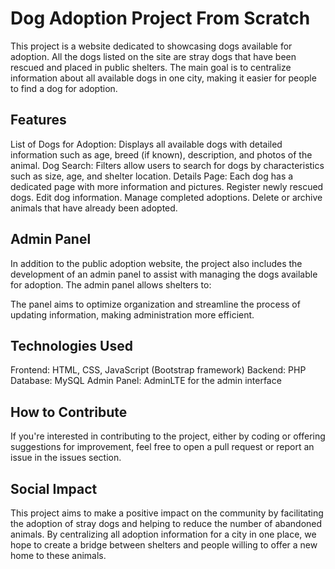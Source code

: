 # Dog Adoption Project From Scratch
This project is a website dedicated to showcasing dogs available for adoption. All the dogs listed on the site are stray dogs that have been rescued and placed in public shelters. The main goal is to centralize information about all available dogs in one city, making it easier for people to find a dog for adoption.

## Features
List of Dogs for Adoption: Displays all available dogs with detailed information such as age, breed (if known), description, and photos of the animal.
Dog Search: Filters allow users to search for dogs by characteristics such as size, age, and shelter location.
Details Page: Each dog has a dedicated page with more information and pictures.
Register newly rescued dogs.
Edit dog information.
Manage completed adoptions.
Delete or archive animals that have already been adopted.

## Admin Panel
In addition to the public adoption website, the project also includes the development of an admin panel to assist with managing the dogs available for adoption. The admin panel allows shelters to:

The panel aims to optimize organization and streamline the process of updating information, making administration more efficient.

## Technologies Used
Frontend: HTML, CSS, JavaScript (Bootstrap framework)
Backend: PHP
Database: MySQL
Admin Panel: AdminLTE for the admin interface

## How to Contribute
If you're interested in contributing to the project, either by coding or offering suggestions for improvement, feel free to open a pull request or report an issue in the issues section.

## Social Impact
This project aims to make a positive impact on the community by facilitating the adoption of stray dogs and helping to reduce the number of abandoned animals. By centralizing all adoption information for a city in one place, we hope to create a bridge between shelters and people willing to offer a new home to these animals.
